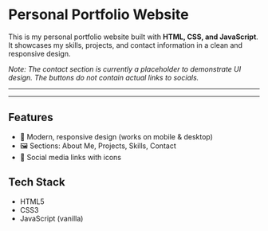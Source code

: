 # Personal Portfolio Website

This is my personal portfolio website built with **HTML, CSS, and JavaScript**.  
It showcases my skills, projects, and contact information in a clean and responsive design.

*Note: The contact section is currently a placeholder to demonstrate UI design. The buttons do not contain actual links to socials.*

---
---

## Features
- 🎨 Modern, responsive design (works on mobile & desktop)
- 🖼️ Sections: About Me, Projects, Skills, Contact
- 🔗 Social media links with icons

## Tech Stack  
- HTML5  
- CSS3 
- JavaScript (vanilla)  
